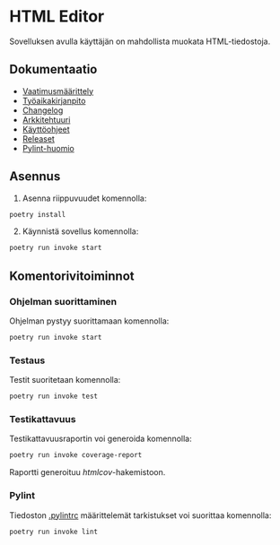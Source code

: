 # HTML Editor

Sovelluksen avulla käyttäjän on mahdollista muokata HTML-tiedostoja.

## Dokumentaatio

- [Vaatimusmäärittely](./dokumentaatio/vaatimusmaarittely.md)
- [Työaikakirjanpito](./dokumentaatio/tuntikirjanpito.md)
- [Changelog](./dokumentaatio/changelog.md)
- [Arkkitehtuuri](./dokumentaatio/arkkitehtuuri.md)
- [Käyttöohjeet](./dokumentaatio/kaytto-ohjeet.md)
- [Releaset](https://github.com/pondbackjunior/ot-harjoitustyo/releases)
- [Pylint-huomio](./dokumentaatio/pylint.md)

## Asennus

1. Asenna riippuvuudet komennolla:

```bash
poetry install
```

2. Käynnistä sovellus komennolla:

```bash
poetry run invoke start
```

## Komentorivitoiminnot

### Ohjelman suorittaminen

Ohjelman pystyy suorittamaan komennolla:

```bash
poetry run invoke start
```

### Testaus

Testit suoritetaan komennolla:

```bash
poetry run invoke test
```

### Testikattavuus

Testikattavuusraportin voi generoida komennolla:

```bash
poetry run invoke coverage-report
```

Raportti generoituu _htmlcov_-hakemistoon.

### Pylint

Tiedoston [.pylintrc](./.pylintrc) määrittelemät tarkistukset voi suorittaa komennolla:

```bash
poetry run invoke lint